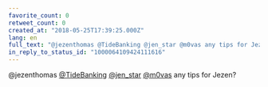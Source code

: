 ```yaml
---
favorite_count: 0
retweet_count: 0
created_at: "2018-05-25T17:39:25.000Z"
lang: en
full_text: "@jezenthomas @TideBanking @jen_star @m0vas any tips for Jezen?"
in_reply_to_status_id: "1000064109424111616"
---
```


@jezenthomas [@TideBanking](https://twitter.com/TideBanking)
[@jen_star](https://twitter.com/jen_star) [@m0vas](https://twitter.com/m0vas)
any tips for Jezen?
